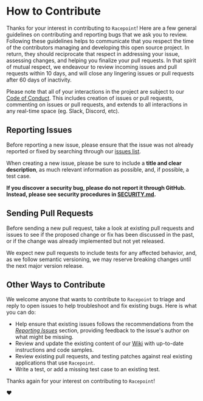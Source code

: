 # How to Contribute

Thanks for your interest in contributing to `Racepoint`! Here are a few general
guidelines on contributing and reporting bugs that we ask you to review.
Following these guidelines helps to communicate that you respect the time of the
contributors managing and developing this open source project. In return, they
should reciprocate that respect in addressing your issue, assessing changes, and
helping you finalize your pull requests. In that spirit of mutual respect, we
endeavour to review incoming issues and pull requests within 10 days, and will
close any lingering issues or pull requests after 60 days of inactivity.

Please note that all of your interactions in the project are subject to our
[Code of Conduct](CODE_OF_CONDUCT.md). This includes creation of issues or pull
requests, commenting on issues or pull requests, and extends to all interactions
in any real-time space (eg. Slack, Discord, etc).

## Reporting Issues

Before reporting a new issue, please ensure that the issue was not already
reported or fixed by searching through our
[issues list](https://github.com/wayfair-incubator/racepoint/issues).

When creating a new issue, please be sure to include a **title and clear
description**, as much relevant information as possible, and, if possible, a
test case.

**If you discover a security bug, please do not report it through GitHub.
Instead, please see security procedures in [SECURITY.md](SECURITY.md).**

## Sending Pull Requests

Before sending a new pull request, take a look at existing pull requests and
issues to see if the proposed change or fix has been discussed in the past, or
if the change was already implemented but not yet released.

We expect new pull requests to include tests for any affected behavior, and, as
we follow semantic versioning, we may reserve breaking changes until the next
major version release.

## Other Ways to Contribute

We welcome anyone that wants to contribute to `Racepoint` to triage and reply to
open issues to help troubleshoot and fix existing bugs. Here is what you can do:

- Help ensure that existing issues follows the recommendations from the
  _[Reporting Issues](#reporting-issues)_ section, providing feedback to the
  issue's author on what might be missing.
- Review and update the existing content of our
  [Wiki](https://github.com/wayfair-incubator/racepoint/wiki) with up-to-date
  instructions and code samples.
- Review existing pull requests, and testing patches against real existing
  applications that use `Racepoint`.
- Write a test, or add a missing test case to an existing test.

Thanks again for your interest on contributing to `Racepoint`!

:heart:

